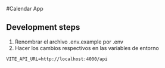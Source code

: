 #Calendar App

## Development steps

1. Renombrar el archivo .env.example por .env
2. Hacer los cambios respectivos en las variables de entorno


```
VITE_API_URL=http://localhost:4000/api
```